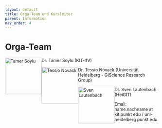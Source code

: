 ```yaml
---
layout: default
title: Orga-Team und Kursleiter
parent: Information
nav_order: 4
---
```


# Orga-Team
<p>
<img src="https://raw.githubusercontent.com/heikalab/urbandatascience/main/images/soylu.jpg" alt="Tamer Soylu" style="float:left; width:120px;height:120px;"/>
Dr. Tamer Soylu (KIT-IfV)
</p>
<p>
<img src="https://raw.githubusercontent.com/heikalab/urbandatascience/main/images/novack.png" alt="Tessio Novack" style="float:left; width:120px;height:120px;"/>
Dr. Tessio Novack (Universität Heidelberg - GIScience Research Group)
</p> 
<p>
<img src="https://raw.githubusercontent.com/heikalab/urbandatascience/main/images/lautenbach.jpg" alt="Sven Lautenbach" style="float:left; width:120px;height:120px;"/>
Dr. Sven Lautenbach (HeiGIT)
</p> 
<p>Email: name.nachname at kit punkt edu / uni-heidelberg punkt edu </p>
